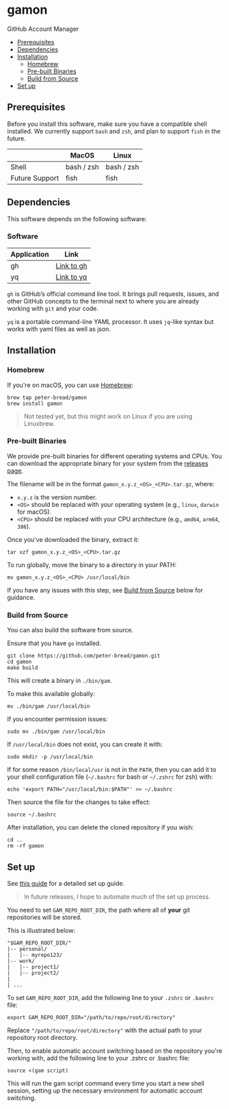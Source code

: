 # gamon <!-- omit from toc -->

GitHub Account Manager

- [Prerequisites](#prerequisites)
- [Dependencies](#dependencies)
- [Installation](#installation)
  - [Homebrew](#homebrew)
  - [Pre-built Binaries](#pre-built-binaries)
  - [Build from Source](#build-from-source)
- [Set up](#set-up)

## Prerequisites

Before you install this software, make sure you have a compatible shell installed. We currently support `bash` and `zsh`, and plan to support `fish` in the future.

|   | MacOS | Linux |
|---|-------|-------|
| Shell | bash / zsh | bash / zsh |
| Future Support | fish | fish |

## Dependencies

This software depends on the following software:

### Software <!-- omit from toc -->

| Application | Link |
|-------------|------|
| gh          | [Link to gh](https://github.com/cli/cli) |
| yq          | [Link to yq](https://github.com/mikefarah/yq) |

`gh` is GitHub’s official command line tool. It brings pull requests, issues, and other GitHub concepts to the terminal next to where you are already working with `git` and your code.

`yq` is a portable command-line YAML processor. It uses `jq`-like syntax but works with yaml files as well as json.

## Installation

### Homebrew

If you're on macOS, you can use [Homebrew](https://brew.sh/):

```shell
brew tap peter-bread/gamon
brew install gamon
```

> Not tested yet, but this might work on Linux if you are using Linuxbrew.

### Pre-built Binaries

We provide pre-built binaries for different operating systems and CPUs. You can download the appropriate binary for your system from the [releases page](https://github.com/peter-bread/gamon/releases).

The filename will be in the format `gamon_x.y.z_<OS>_<CPU>.tar.gz`, where:

- `x.y.z` is the version number.
- `<OS>` should be replaced with your operating system (e.g., `linux`, `darwin` for macOS).
- `<CPU>` should be replaced with your CPU architecture (e.g., `amd64`, `arm64`, `386`).

Once you've downloaded the binary, extract it:

```shell
tar xzf gamon_x.y.z_<OS>_<CPU>.tar.gz
```

To run globally, move the binary to a directory in your PATH:

```shell
mv gamon_x.y.z_<OS>_<CPU> /usr/local/bin
```

If you have any issues with this step, see [Build from Source](#build-from-source) below for guidance.

### Build from Source

You can also build the software from source.

Ensure that you have `go` installed.

```shell
git clone https://github.com/peter-bread/gamon.git
cd gamon
make build
```

This will create a binary in `./bin/gam`.

To make this available globally:

```shell
mv ./bin/gam /usr/local/bin
```

If you encounter permission issues:

```shell
sudo mv ./bin/gam /usr/local/bin
```

If `/usr/local/bin` does not exist, you can create it with:

```shell
sudo mkdir -p /usr/local/bin
```

If for some reason `/bin/local/usr` is not in the `PATH`, then you can add it to your shell configuration file (`~/.bashrc` for bash or `~/.zshrc` for zsh) with:

```shell
echo 'export PATH="/usr/local/bin:$PATH"' >> ~/.bashrc
```

Then source the file for the changes to take effect:

```shell
source ~/.bashrc
```

After installation, you can delete the cloned repository if you wish:

```shell
cd ..
rm -rf gamon
```

<!-- ### Installation Script -->

## Set up

See [this guide](https://github.com/peter-bread/git-ssh-management) for a detailed set up guide.

> In future releases, I hope to automate much of the set up process.

You need to set `GAM_REPO_ROOT_DIR`, the path where all of **your** git repositories will be stored.

This is illustrated below:

```text
"$GAM_REPO_ROOT_DIR/"
|-- personal/
|   |-- myrepo123/
|-- work/
|   |-- project1/
|   |-- project2/
|
| ...
```

To set `GAM_REPO_ROOT_DIR`, add the following line to your `.zshrc` or `.bashrc` file:

```shell
export GAM_REPO_ROOT_DIR="/path/to/repo/root/directory"
```

Replace `"/path/to/repo/root/directory"` with the actual path to your repository root directory.

Then, to enable automatic account switching based on the repository you're working with, add the following line to your .zshrc or .bashrc file:

```shell
source <(gam script)
```

This will run the gam script command every time you start a new shell session, setting up the necessary environment for automatic account switching.
